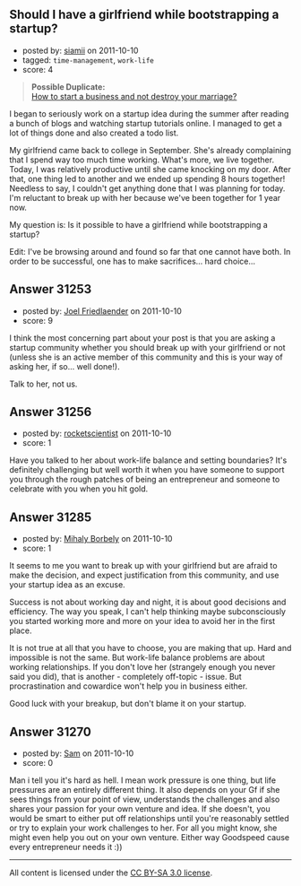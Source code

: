 ## Should I have a girlfriend while bootstrapping a startup?

- posted by: [siamii](https://stackexchange.com/users/-1/10819-siamii) on 2011-10-10
- tagged: `time-management`, `work-life`
- score: 4

> **Possible Duplicate:**  
> [How to start a business and not destroy your marriage?](http://answers.onstartups.com/questions/6495/how-to-start-a-business-and-not-destroy-your-marriage)  

<!-- End of automatically inserted text -->

I began to seriously work on a startup idea during the summer after reading a bunch of blogs and watching startup tutorials online. I managed to get a lot of things done and also created a todo list.

My girlfriend came back to college in September. She's already complaining that I spend way too much time working. What's more, we live together. Today, I was relatively productive until she came knocking on my door. After that, one thing led to another and we ended up spending 8 hours together! Needless to say, I couldn't get anything done that I was planning for today. I'm reluctant to break up with her because we've been together for 1 year now.

My question is: Is it possible to have a girlfriend while bootstrapping a startup? 

Edit: I've be browsing around and found so far that one cannot have both. In order to be successful, one has to make sacrifices... hard choice...


## Answer 31253

- posted by: [Joel Friedlaender](https://stackexchange.com/users/-1/5543-joel-friedlaender) on 2011-10-10
- score: 9

I think the most concerning part about your post is that you are asking a startup community whether you should break up with your girlfriend or not (unless she is an active member of this community and this is your way of asking her, if so... well done!).

Talk to her, not us.


## Answer 31256

- posted by: [rocketscientist](https://stackexchange.com/users/-1/13768-rocketscientist) on 2011-10-10
- score: 1

Have you talked to her about work-life balance and setting boundaries? It's definitely challenging but well worth it when you have someone to support you through the rough patches of being an entrepreneur and someone to celebrate with you when you hit gold.


## Answer 31285

- posted by: [Mihaly Borbely](https://stackexchange.com/users/-1/13257-mihaly-borbely) on 2011-10-10
- score: 1

It seems to me you want to break up with your girlfriend but are afraid to make the decision, and expect justification from this community, and use your startup idea as an excuse.

Success is not about working day and night, it is about good decisions and efficiency. The way you speak, I can't help thinking maybe subconsciously you started working more and more on your idea to avoid her in the first place.

It is not true at all that you have to choose, you are making that up. Hard and impossible is not the same. But work-life balance problems are about working relationships. If you don't love her (strangely enough you never said you did), that is another - completely off-topic - issue. But procrastination and cowardice won't help you in business either.

Good luck with your breakup, but don't blame it on your startup.


## Answer 31270

- posted by: [Sam](https://stackexchange.com/users/-1/13772-sam) on 2011-10-10
- score: 0

Man i tell you it's hard as hell. I mean work pressure is one thing, but life pressures are an entirely different thing. It also depends on your Gf if she sees things from your point of view, understands the challenges and also shares your passion for your own venture and idea. If she doesn't, you would be smart to either put off relationships until you're reasonably settled or try to explain your work challenges to her. For all you might know, she might even help you out on your own venture. Either way Goodspeed cause every entrepreneur needs it :))



---

All content is licensed under the [CC BY-SA 3.0 license](https://creativecommons.org/licenses/by-sa/3.0/).
